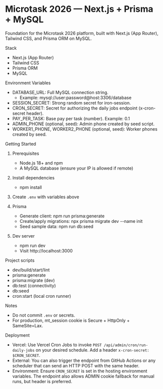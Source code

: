 Microtask 2026 — Next.js + Prisma + MySQL
=================================================

Foundation for the Microtask 2026 platform, built with Next.js (App Router), Tailwind CSS, and Prisma ORM on MySQL.

Stack
- Next.js (App Router)
- Tailwind CSS
- Prisma ORM
- MySQL

Environment Variables
- DATABASE_URL: Full MySQL connection string.
  - Example: mysql://user:password@host:3306/database
- SESSION_SECRET: Strong random secret for iron-session.
- CRON_SECRET: Secret for authorizing the daily jobs endpoint (x-cron-secret header).
- PAY_PER_TASK: Base pay per task (number). Example: 0.1
- ADMIN_PHONE (optional, seed): Admin phone created by seed script.
- WORKER1_PHONE, WORKER2_PHONE (optional, seed): Worker phones created by seed.

Getting Started
1) Prerequisites
   - Node.js 18+ and npm
   - A MySQL database (ensure your IP is allowed if remote)

2) Install dependencies
   - npm install

3) Create `.env` with variables above

4) Prisma
   - Generate client: npm run prisma:generate
   - Create/apply migrations: npx prisma migrate dev --name init
   - Seed sample data: npm run db:seed

5) Dev server
   - npm run dev
   - Visit http://localhost:3000

Project scripts
- dev/build/start/lint
- prisma:generate
- prisma:migrate (dev)
- db:test (connectivity)
- db:seed
- cron:start (local cron runner)

Notes
- Do not commit `.env` or secrets.
- For production, mt_session cookie is Secure + HttpOnly + SameSite=Lax.

Deployment
- Vercel: Use Vercel Cron Jobs to invoke `POST /api/admin/cron/run-daily-jobs` on your desired schedule. Add a header `x-cron-secret: $CRON_SECRET`.
- External: You can also trigger the endpoint from GitHub Actions or any scheduler that can send an HTTP POST with the same header.
- Environment: Ensure `CRON_SECRET` is set in the hosting environment variables. The endpoint also allows ADMIN cookie fallback for manual runs, but header is preferred.
